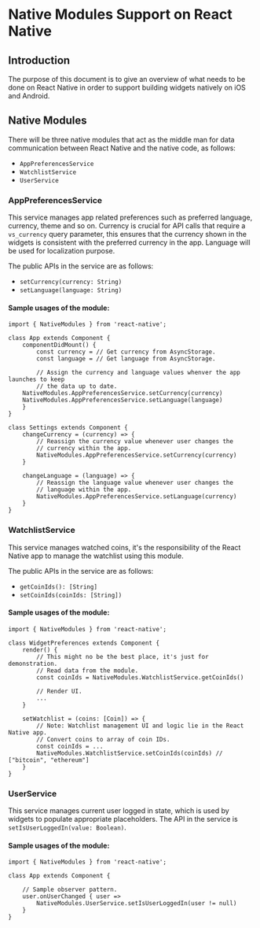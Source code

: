 # Native Modules Support on React Native

## Introduction
The purpose of this document is to give an overview of what needs to be done on React Native in order to support building widgets natively on iOS and Android.

## Native Modules

There will be three native modules that act as the middle man for data communication between React Native and the native code, as follows:
* `AppPreferencesService`
* `WatchlistService`
* `UserService`

### AppPreferencesService
This service manages app related preferences such as preferred language, currency, theme and so on. Currency is crucial for API calls that require a `vs_currency` query parameter, this ensures that the currency shown in the widgets is consistent with the preferred currency in the app. Language will be used for localization purpose.

The public APIs in the service are as follows:
- `setCurrency(currency: String)`
- `setLanguage(language: String)`

#### Sample usages of the module:

```
import { NativeModules } from 'react-native';

class App extends Component {
    componentDidMount() {
        const currency = // Get currency from AsyncStorage.
        const language = // Get language from AsyncStorage.
        
        // Assign the currency and language values whenver the app launches to keep
        // the data up to date.
	NativeModules.AppPreferencesService.setCurrency(currency)
	NativeModules.AppPreferencesService.setLanguage(language)
    }
}

class Settings extends Component {
    changeCurrency = (currency) => {
        // Reassign the currency value whenever user changes the 
        // currency within the app.
        NativeModules.AppPreferencesService.setCurrency(currency)
    }
    
    changeLanguage = (language) => {
        // Reassign the language value whenever user changes the 
        // language within the app.
        NativeModules.AppPreferencesService.setLanguage(currency)
    }
}
```

### WatchlistService
This service manages watched coins, it's the responsibility of the React Native app to manage the watchlist using this module.

The public APIs in the service are as follows:
- `getCoinIds(): [String]`
- `setCoinIds(coinIds: [String])`

#### Sample usages of the module:

```
import { NativeModules } from 'react-native';

class WidgetPreferences extends Component {
    render() {
        // This might no be the best place, it's just for demonstration.
        // Read data from the module.
        const coinIds = NativeModules.WatchlistService.getCoinIds()
 
        // Render UI.
        ...
    }

    setWatchlist = (coins: [Coin]) => {
        // Note: Watchlist management UI and logic lie in the React Native app.
        // Convert coins to array of coin IDs.
        const coinIds = ...
        NativeModules.WatchlistService.setCoinIds(coinIds) // ["bitcoin", "ethereum"]
    }
}
```

### UserService
This service manages current user logged in state, which is used by widgets to populate appropriate placeholders. The API in the service is `setIsUserLoggedIn(value: Boolean)`.

#### Sample usages of the module:
```
import { NativeModules } from 'react-native';

class App extends Component {

    // Sample observer pattern.
    user.onUserChanged { user =>
        NativeModules.UserService.setIsUserLoggedIn(user != null)
    }
}
```

